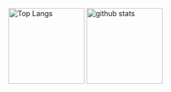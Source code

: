 <p align="left"> 
  <img alt="Top Langs" height="150px" src="https://github-readme-stats.vercel.app/api/top-langs/?username=Sashq-o&layout=compact&show_icons=true&theme=onedark" />
  <img alt="github stats" height="150px" src="https://github-readme-stats.vercel.app/api?username=Sashq-o&theme=onedark&show_icons=ture" />
</p>

